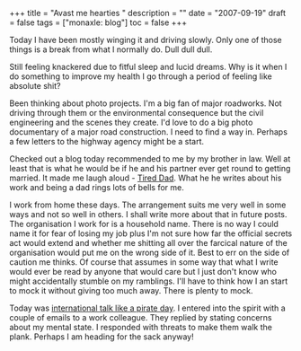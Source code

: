 +++
title = "Avast me hearties "
description = ""
date = "2007-09-19"
draft = false
tags = ["monaxle: blog"]
toc = false
+++

Today I have been mostly winging it and driving slowly. Only one of those things is a break from what I normally do. Dull dull dull.

Still feeling knackered due to fitful sleep and lucid dreams. Why is it when I do something to improve my health I go through a period of feeling like absolute shit?

Been thinking about photo projects. I'm a big fan of major roadworks. Not driving through them or the environmental consequence but the civil engineering and the scenes they create. I'd love to do a big photo documentary of a major road construction. I need to find a way in. Perhaps a few letters to the highway agency might be a start.

Checked out a blog today recommended to me by my brother in law. Well at least that is what he would be if he and his partner ever get round to getting married. It made me laugh aloud - [Tired Dad](http://tireddad2.blogspot.com/ "Tired Dad"). What he he writes about his work and being a dad rings lots of bells for me.

I work from home these days. The arrangement suits me very well in some ways and not so well in others. I shall write more about that in future posts. The organisation I work for is a household name. There is no way I could name it for fear of losing my job plus I'm not sure how far the official secrets act would extend and whether me shitting all over the farcical nature of the organisation would put me on the wrong side of it. Best to err on the side of caution me thinks. Of course that assumes in some way that what I write would ever be read by anyone that would care but I just don't know who might accidentally stumble on my ramblings. I'll have to think how I an start to mock it without giving too much away. There is plenty to mock.

Today was [international talk like a pirate day](http://www.talklikeapirate.com/piratehome.html "Talk like a pirate"). I entered into the spirit with a couple of emails to a work colleague. They replied by stating concerns about my mental state. I responded with threats to make them walk the plank. Perhaps I am heading for the sack anyway!